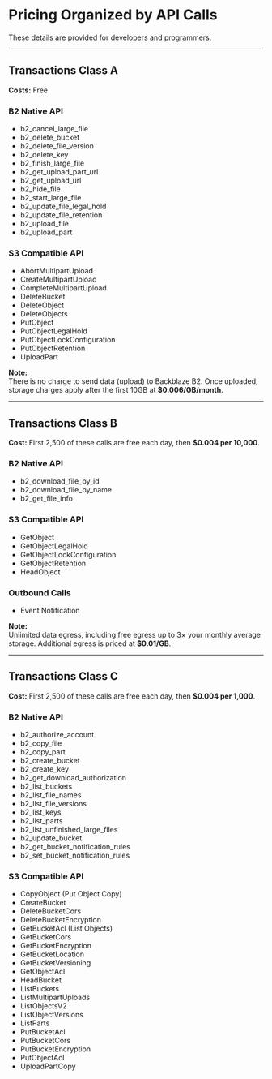 # Pricing Organized by API Calls

These details are provided for developers and programmers.

---

## Transactions Class A

**Costs:** Free

### B2 Native API

- b2_cancel_large_file
- b2_delete_bucket
- b2_delete_file_version
- b2_delete_key
- b2_finish_large_file
- b2_get_upload_part_url
- b2_get_upload_url
- b2_hide_file
- b2_start_large_file
- b2_update_file_legal_hold
- b2_update_file_retention
- b2_upload_file
- b2_upload_part

### S3 Compatible API

- AbortMultipartUpload
- CreateMultipartUpload
- CompleteMultipartUpload
- DeleteBucket
- DeleteObject
- DeleteObjects
- PutObject
- PutObjectLegalHold
- PutObjectLockConfiguration
- PutObjectRetention
- UploadPart

**Note:**\
There is no charge to send data (upload) to Backblaze B2. Once uploaded, storage
charges apply after the first 10GB at **$0.006/GB/month**.

---

## Transactions Class B

**Cost:** First 2,500 of these calls are free each day, then **$0.004 per
10,000**.

### B2 Native API

- b2_download_file_by_id
- b2_download_file_by_name
- b2_get_file_info

### S3 Compatible API

- GetObject
- GetObjectLegalHold
- GetObjectLockConfiguration
- GetObjectRetention
- HeadObject

### Outbound Calls

- Event Notification

**Note:**\
Unlimited data egress, including free egress up to 3× your monthly average
storage. Additional egress is priced at **$0.01/GB**.

---

## Transactions Class C

**Cost:** First 2,500 of these calls are free each day, then **$0.004 per
1,000**.

### B2 Native API

- b2_authorize_account
- b2_copy_file
- b2_copy_part
- b2_create_bucket
- b2_create_key
- b2_get_download_authorization
- b2_list_buckets
- b2_list_file_names
- b2_list_file_versions
- b2_list_keys
- b2_list_parts
- b2_list_unfinished_large_files
- b2_update_bucket
- b2_get_bucket_notification_rules
- b2_set_bucket_notification_rules

### S3 Compatible API

- CopyObject (Put Object Copy)
- CreateBucket
- DeleteBucketCors
- DeleteBucketEncryption
- GetBucketAcl (List Objects)
- GetBucketCors
- GetBucketEncryption
- GetBucketLocation
- GetBucketVersioning
- GetObjectAcl
- HeadBucket
- ListBuckets
- ListMultipartUploads
- ListObjectsV2
- ListObjectVersions
- ListParts
- PutBucketAcl
- PutBucketCors
- PutBucketEncryption
- PutObjectAcl
- UploadPartCopy
